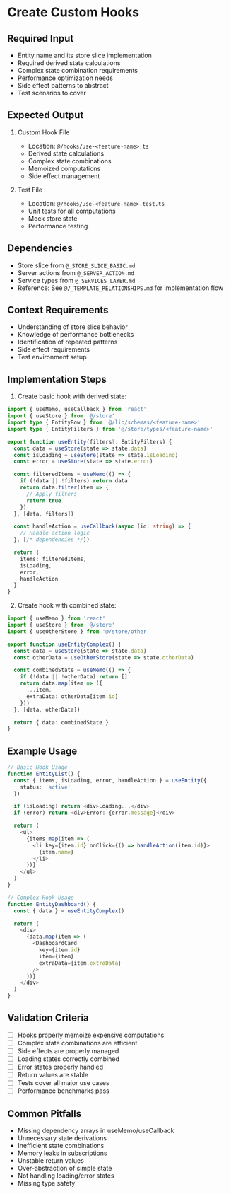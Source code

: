 # Create Custom Hooks

## Required Input

- Entity name and its store slice implementation
- Required derived state calculations
- Complex state combination requirements
- Performance optimization needs
- Side effect patterns to abstract
- Test scenarios to cover

## Expected Output

1. Custom Hook File

    - Location: `@/hooks/use-<feature-name>.ts`
    - Derived state calculations
    - Complex state combinations
    - Memoized computations
    - Side effect management

2. Test File
    - Location: `@/hooks/use-<feature-name>.test.ts`
    - Unit tests for all computations
    - Mock store state
    - Performance testing

## Dependencies

- Store slice from `@_STORE_SLICE_BASIC.md`
- Server actions from `@_SERVER_ACTION.md`
- Service types from `@_SERVICES_LAYER.md`
- Reference: See `@/_TEMPLATE_RELATIONSHIPS.md` for implementation flow

## Context Requirements

- Understanding of store slice behavior
- Knowledge of performance bottlenecks
- Identification of repeated patterns
- Side effect requirements
- Test environment setup

## Implementation Steps

1. Create basic hook with derived state:

```typescript:@/hooks/use-<feature-name>.ts
import { useMemo, useCallback } from 'react'
import { useStore } from '@/store'
import type { EntityRow } from '@/lib/schemas/<feature-name>'
import type { EntityFilters } from '@/store/types/<feature-name>'

export function useEntity(filters?: EntityFilters) {
  const data = useStore(state => state.data)
  const isLoading = useStore(state => state.isLoading)
  const error = useStore(state => state.error)

  const filteredItems = useMemo(() => {
    if (!data || !filters) return data
    return data.filter(item => {
      // Apply filters
      return true
    })
  }, [data, filters])

  const handleAction = useCallback(async (id: string) => {
    // Handle action logic
  }, [/* dependencies */])

  return {
    items: filteredItems,
    isLoading,
    error,
    handleAction
  }
}
```

2. Create hook with combined state:

```typescript:@/hooks/use-<feature-name>-complex.ts
import { useMemo } from 'react'
import { useStore } from '@/store'
import { useOtherStore } from '@/store/other'

export function useEntityComplex() {
  const data = useStore(state => state.data)
  const otherData = useOtherStore(state => state.otherData)

  const combinedState = useMemo(() => {
    if (!data || !otherData) return []
    return data.map(item => ({
      ...item,
      extraData: otherData[item.id]
    }))
  }, [data, otherData])

  return { data: combinedState }
}
```

## Example Usage

```typescript
// Basic Hook Usage
function EntityList() {
  const { items, isLoading, error, handleAction } = useEntity({
    status: 'active'
  })

  if (isLoading) return <div>Loading...</div>
  if (error) return <div>Error: {error.message}</div>

  return (
    <ul>
      {items.map(item => (
        <li key={item.id} onClick={() => handleAction(item.id)}>
          {item.name}
        </li>
      ))}
    </ul>
  )
}

// Complex Hook Usage
function EntityDashboard() {
  const { data } = useEntityComplex()

  return (
    <div>
      {data.map(item => (
        <DashboardCard
          key={item.id}
          item={item}
          extraData={item.extraData}
        />
      ))}
    </div>
  )
}
```

## Validation Criteria

- [ ] Hooks properly memoize expensive computations
- [ ] Complex state combinations are efficient
- [ ] Side effects are properly managed
- [ ] Loading states correctly combined
- [ ] Error states properly handled
- [ ] Return values are stable
- [ ] Tests cover all major use cases
- [ ] Performance benchmarks pass

## Common Pitfalls

- Missing dependency arrays in useMemo/useCallback
- Unnecessary state derivations
- Inefficient state combinations
- Memory leaks in subscriptions
- Unstable return values
- Over-abstraction of simple state
- Not handling loading/error states
- Missing type safety
